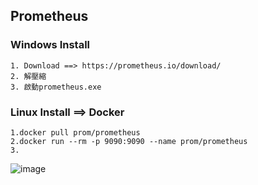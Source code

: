 ## Prometheus 

### Windows Install 
```
1. Download ==> https://prometheus.io/download/
2. 解壓縮
3. 啟動prometheus.exe
```

### Linux Install ==> Docker
```
1.docker pull prom/prometheus
2.docker run --rm -p 9090:9090 --name prom/prometheus
3.
```
![image](https://user-images.githubusercontent.com/55253641/113239102-9bd7be80-92dc-11eb-9b8d-e3f359c3525d.png)
